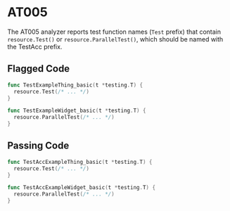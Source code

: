 # AT005

The AT005 analyzer reports test function names (`Test` prefix) that contain
`resource.Test()` or `resource.ParallelTest()`, which should be named with
the TestAcc prefix.

## Flagged Code

```go
func TestExampleThing_basic(t *testing.T) {
  resource.Test(/* ... */)
}

func TestExampleWidget_basic(t *testing.T) {
  resource.ParallelTest(/* ... */)
}
```

## Passing Code

```go
func TestAccExampleThing_basic(t *testing.T) {
  resource.Test(/* ... */)
}

func TestAccExampleWidget_basic(t *testing.T) {
  resource.ParallelTest(/* ... */)
}
```
